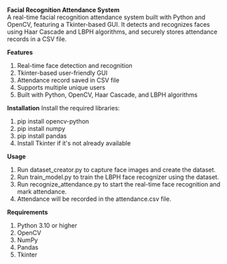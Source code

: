 **Facial Recognition Attendance System**<br>
A real-time facial recognition attendance system built with Python and OpenCV, featuring a Tkinter-based GUI. It detects and recognizes faces using Haar Cascade and LBPH algorithms, and securely stores attendance records in a CSV file.

**Features**<br>
1. Real-time face detection and recognition
2. Tkinter-based user-friendly GUI
3. Attendance record saved in CSV file
4. Supports multiple unique users
5. Built with Python, OpenCV, Haar Cascade, and LBPH algorithms

**Installation**
Install the required libraries:
1. pip install opencv-python
2. pip install numpy
3. pip install pandas
4. Install Tkinter if it's not already available<br>

**Usage**
1. Run dataset_creator.py to capture face images and create the dataset.
2. Run train_model.py to train the LBPH face recognizer using the dataset.
3. Run recognize_attendance.py to start the real-time face recognition and mark attendance.
4. Attendance will be recorded in the attendance.csv file.<br>

**Requirements**
1. Python 3.10 or higher
2. OpenCV
3. NumPy
4. Pandas
5. Tkinter




